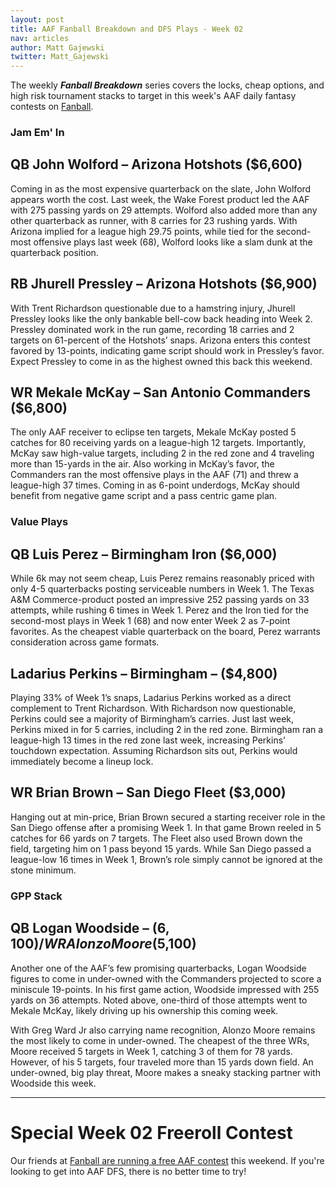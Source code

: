 ```yaml
---
layout: post
title: AAF Fanball Breakdown and DFS Plays - Week 02
nav: articles
author: Matt Gajewski
twitter: Matt_Gajewski
---
```


The weekly **_Fanball Breakdown_** series covers the locks, cheap options, and high risk tournament stacks to target in this week's AAF daily fantasy contests on [Fanball](https://www.fanball.com/lobby/salary-cap?sport=AAF).

<h3 class="team-header aaf-header">Jam Em' In</h3>

## QB John Wolford – Arizona Hotshots (\$6,600)

Coming in as the most expensive quarterback on the slate, John Wolford appears worth the cost. Last week, the Wake Forest product led the AAF with 275 passing yards on 29 attempts. Wolford also added more than any other quarterback as runner, with 8 carries for 23 rushing yards. With Arizona implied for a league high 29.75 points, while tied for the second-most offensive plays last week (68), Wolford looks like a slam dunk at the quarterback position.

## RB Jhurell Pressley – Arizona Hotshots (\$6,900)

With Trent Richardson questionable due to a hamstring injury, Jhurell Pressley looks like the only bankable bell-cow back heading into Week 2. Pressley dominated work in the run game, recording 18 carries and 2 targets on 61-percent of the Hotshots’ snaps. Arizona enters this contest favored by 13-points, indicating game script should work in Pressley’s favor. Expect Pressley to come in as the highest owned this back this weekend.

## WR Mekale McKay – San Antonio Commanders (\$6,800)

The only AAF receiver to eclipse ten targets, Mekale McKay posted 5 catches for 80 receiving yards on a league-high 12 targets. Importantly, McKay saw high-value targets, including 2 in the red zone and 4 traveling more than 15-yards in the air. Also working in McKay’s favor, the Commanders ran the most offensive plays in the AAF (71) and threw a league-high 37 times. Coming in as 6-point underdogs, McKay should benefit from negative game script and a pass centric game plan.

<h3 class="team-header aaf-header">Value Plays</h3>

## QB Luis Perez – Birmingham Iron (\$6,000)

While 6k may not seem cheap, Luis Perez remains reasonably priced with only 4-5 quarterbacks posting serviceable numbers in Week 1. The Texas A&M Commerce-product posted an impressive 252 passing yards on 33 attempts, while rushing 6 times in Week 1. Perez and the Iron tied for the second-most plays in Week 1 (68) and now enter Week 2 as 7-point favorites. As the cheapest viable quarterback on the board, Perez warrants consideration across game formats.

## Ladarius Perkins – Birmingham – (\$4,800)

Playing 33% of Week 1’s snaps, Ladarius Perkins worked as a direct complement to Trent Richardson. With Richardson now questionable, Perkins could see a majority of Birmingham’s carries. Just last week, Perkins mixed in for 5 carries, including 2 in the red zone. Birmingham ran a league-high 13 times in the red zone last week, increasing Perkins’ touchdown expectation. Assuming Richardson sits out, Perkins would immediately become a lineup lock.

## WR Brian Brown – San Diego Fleet (\$3,000)

Hanging out at min-price, Brian Brown secured a starting receiver role in the San Diego offense after a promising Week 1. In that game Brown reeled in 5 catches for 66 yards on 7 targets. The Fleet also used Brown down the field, targeting him on 1 pass beyond 15 yards. While San Diego passed a league-low 16 times in Week 1, Brown’s role simply cannot be ignored at the stone minimum.

<h3 class="team-header aaf-header">GPP Stack</h3>

## QB Logan Woodside – ($6,100) / WR Alonzo Moore ($5,100)

Another one of the AAF’s few promising quarterbacks, Logan Woodside figures to come in under-owned with the Commanders projected to score a miniscule 19-points. In his first game action, Woodside impressed with 255 yards on 36 attempts. Noted above, one-third of those attempts went to Mekale McKay, likely driving up his ownership this coming week.

With Greg Ward Jr also carrying name recognition, Alonzo Moore remains the most likely to come in under-owned. The cheapest of the three WRs, Moore received 5 targets in Week 1, catching 3 of them for 78 yards. However, of his 5 targets, four traveled more than 15 yards down field. An under-owned, big play threat, Moore makes a sneaky stacking partner with Woodside this week.

---

# Special Week 02 Freeroll Contest

Our friends at [Fanball are running a free AAF contest](https://www.fanball.com/contests/DNHP9o) this weekend. If you're looking to get into AAF DFS, there is no better time to try!
